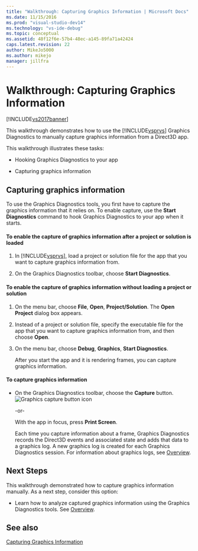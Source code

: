 ```yaml
---
title: "Walkthrough: Capturing Graphics Information | Microsoft Docs"
ms.date: 11/15/2016
ms.prod: "visual-studio-dev14"
ms.technology: "vs-ide-debug"
ms.topic: conceptual
ms.assetid: 48f12f6e-57b4-48ec-a145-89fa71a42424
caps.latest.revision: 22
author: MikeJo5000
ms.author: mikejo
manager: jillfra
---
```

# Walkthrough: Capturing Graphics Information
[!INCLUDE[vs2017banner](../includes/vs2017banner.md)]

This walkthrough demonstrates how to use the [!INCLUDE[vsprvs](../includes/vsprvs-md.md)] Graphics Diagnostics to manually capture graphics information from a Direct3D app.  
  
 This walkthrough illustrates these tasks:  
  
- Hooking Graphics Diagnostics to your app  
  
- Capturing graphics information  
  
## Capturing graphics information  
 To use the Graphics Diagnostics tools, you first have to capture the graphics information that it relies on. To enable capture, use the **Start Diagnostics** command to hook Graphics Diagnostics to your app when it starts.  
  
#### To enable the capture of graphics information after a project or solution is loaded  
  
1. In [!INCLUDE[vsprvs](../includes/vsprvs-md.md)], load a project or solution file for the app that you want to capture graphics information from.  
  
2. On the Graphics Diagnostics toolbar, choose **Start Diagnostics**.  
  
#### To enable the capture of graphics information without loading a project or solution  
  
1. On the menu bar, choose **File**, **Open**, **Project/Solution**. The **Open Project** dialog box appears.  
  
2. Instead of a project or solution file, specify the executable file for the app that you want to capture graphics information from, and then choose **Open**.  
  
3. On the menu bar, choose **Debug**, **Graphics**, **Start Diagnostics**.  
  
   After you start the app and it is rendering frames, you can capture graphics information.  
  
#### To capture graphics information  
  
- On the Graphics Diagnostics toolbar, choose the **Capture** button. ![Graphics capture button icon](../debugger/media/debuggingdirectxgraphics.png "DebuggingDirectXGraphics")  
  
   -or-  
  
   With the app in focus, press **Print Screen**.  
  
  Each time you capture information about a frame, Graphics Diagnostics records the Direct3D events and associated state and adds that data to a graphics log. A new graphics log is created for each Graphics Diagnostics session. For information about graphics logs, see [Overview](../debugger/overview-of-visual-studio-graphics-diagnostics.md).  
  
## Next Steps  
 This walkthrough demonstrated how to capture graphics information manually. As a next step, consider this option:  
  
- Learn how to analyze captured graphics information using the Graphics Diagnostics tools. See [Overview](../debugger/overview-of-visual-studio-graphics-diagnostics.md).  
  
## See also  
 [Capturing Graphics Information](../debugger/capturing-graphics-information.md)
